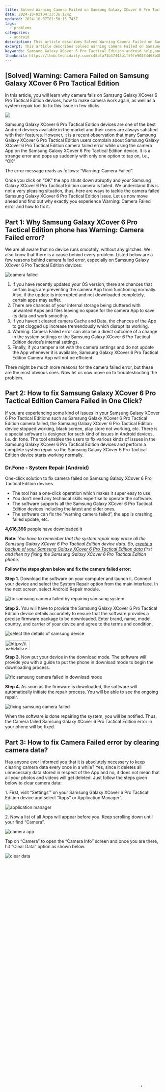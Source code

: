 ```yaml
---
title: Solved Warning Camera Failed on Samsung Galaxy XCover 6 Pro Tactical Edition | Dr.fone
date: 2024-10-03T04:33:36.124Z
updated: 2024-10-07T01:50:15.743Z
tags: 
  - problems
categories:
  - android
description: This article describes Solved Warning Camera Failed on Samsung Galaxy XCover 6 Pro Tactical Edition
excerpt: This article describes Solved Warning Camera Failed on Samsung Galaxy XCover 6 Pro Tactical Edition
keywords: Samsung Galaxy XCover 6 Pro Tactical Edition android help,android issues,Samsung Galaxy XCover 6 Pro Tactical Edition android solutions,android help,Samsung Galaxy XCover 6 Pro Tactical Edition android issues,android solutions,Samsung Galaxy XCover 6 Pro Tactical Edition android support
thumbnail: https://thmb.techidaily.com/c45afa71b37443a1f59fe90234d68b3b0e50e4c51b39e47e7a2ccf645d397043.PNG
---
```


## [Solved] Warning: Camera Failed on Samsung Galaxy XCover 6 Pro Tactical Edition

In this article, you will learn why camera fails on Samsung Galaxy XCover 6 Pro Tactical Edition devices, how to make camera work again, as well as a system repair tool to fix this issue in few clicks.

[![](https://drfone.wondershare.com/images/alice-mj.png)](https://drfone.wondershare.com/author/alice-mj/)

Samsung Galaxy XCover 6 Pro Tactical Edition devices are one of the best Android devices available in the market and their users are always satisfied with their features. However, it is a recent observation that many Samsung Galaxy XCover 6 Pro Tactical Edition users complain about Samsung Galaxy XCover 6 Pro Tactical Edition camera failed error while using the camera App on the Samsung Galaxy XCover 6 Pro Tactical Edition device. It is a strange error and pops up suddenly with only one option to tap on, i.e., “OK”

The error message reads as follows: “Warning: Camera Failed”.

Once you click on “OK” the app shuts down abruptly and your Samsung Galaxy XCover 6 Pro Tactical Edition camera is failed. We understand this is not a very pleasing situation, thus, here are ways to tackle the camera failed Samsung Galaxy XCover 6 Pro Tactical Edition issue. Let us now move ahead and find out why exactly you experience Warning: Camera Failed error and how to fix it.

## Part 1: Why Samsung Galaxy XCover 6 Pro Tactical Edition phone has Warning: Camera Failed error?

We are all aware that no device runs smoothly, without any glitches. We also know that there is a cause behind every problem. Listed below are a few reasons behind camera failed error, especially on Samsung Galaxy XCover 6 Pro Tactical Edition devices:

![camera failed](https://images.wondershare.com/drfone/article/2017/07/14997493927963.jpg "camera failed")

1. If you have recently updated your OS version, there are chances that certain bugs are preventing the camera App from functioning normally. Also, if the update is interrupted and not downloaded completely, certain apps may suffer.
2. There are chances of your internal storage being cluttered with unwanted Apps and files leaving no space for the camera App to save its data and work smoothly.
3. If you haven't cleared camera Cache and Data, the chances of the App to get clogged up increase tremendously which disrupt its working.
4. Warning: Camera Failed error can also be a direct outcome of a change in the system settings or the Samsung Galaxy XCover 6 Pro Tactical Edition device’s internal settings.
5. Finally, if you tamper a lot with the camera settings and do not update the App whenever it is available, Samsung Galaxy XCover 6 Pro Tactical Edition Camera App will not be efficient.

There might be much more reasons for the camera failed error, but these are the most obvious ones. Now let us now move on to troubleshooting the problem.

## Part 2: How to fix Samsung Galaxy XCover 6 Pro Tactical Edition Camera Failed in One Click?

If you are experiencing some kind of issues in your Samsung Galaxy XCover 6 Pro Tactical Editions such as Samsung Galaxy XCover 6 Pro Tactical Edition camera failed, the Samsung Galaxy XCover 6 Pro Tactical Edition device stopped working, black screen, play store not working, etc. There is a special software is designed for such kind of issues in Android devices, i.e. dr. fone. The tool enables the users to fix various kinds of issues in the Samsung Galaxy XCover 6 Pro Tactical Edition devices and perform a complete system repair so the Samsung Galaxy XCover 6 Pro Tactical Edition device starts working normally.

### Dr.Fone - System Repair (Android)

One-click solution to fix camera failed on Samsung Galaxy XCover 6 Pro Tactical Edition devices

- The tool has a one-click operation which makes it super easy to use.
- You don’t need any technical skills expertise to operate the software.
- The software supports all the Samsung Galaxy XCover 6 Pro Tactical Edition devices including the latest and older ones.
- The software can fix the “warning camera failed”, the app is crashing, failed update, etc.

**4,616,396** people have downloaded it

**Note:** _You have to remember that the system repair may erase all the Samsung Galaxy XCover 6 Pro Tactical Edition device data. So, [create a backup of your Samsung Galaxy XCover 6 Pro Tactical Edition data](https://drfone.wondershare.com/samsung/samsung-backup-to-pc.html) first and then try fixing the Samsung Galaxy XCover 6 Pro Tactical Edition phone._

**Follow the steps given below and fix the camera failed error:**

**Step 1.** Download the software on your computer and launch it. Connect your device and select the System Repair option from the main interface. In the next screen, select Android Repair module.

![fix samsung camera failed by repairing samsung system](https://images.wondershare.com/drfone/guide/drfone-home.png)

**Step 2.** You will have to provide the Samsung Galaxy XCover 6 Pro Tactical Edition device details accurately to ensure that the software provides a precise firmware package to be downloaded. Enter brand, name, model, country, and carrier of your device and agree to the terms and condition.

![select the details of samsung device](https://images.wondershare.com/drfone/guide/android-system-repair-2.png)

<!-- affiliate ads begin -->
<a href="https://25home.pxf.io/c/5597632/2148634/16836" target="_top" id="2148634">
  <img src="//a.impactradius-go.com/display-ad/16836-2148634" border="0" alt="https://techidaily.com" width="80" height="31"/>
</a>
<img height="0" width="0" src="https://25home.pxf.io/i/5597632/2148634/16836" style="position:absolute;visibility:hidden;" border="0" />
<!-- affiliate ads end -->

**Step 3**. Now put your device in the download mode. The software will provide you with a guide to put the phone in download mode to begin the downloading process.

![fix samsung camera failed in download mode](https://images.wondershare.com/drfone/guide/android-system-repair-3.png)

**Step 4.** As soon as the firmware is downloaded, the software will automatically initiate the repair process. You will be able to see the ongoing repair.

![fixing samsung camera failed](https://images.wondershare.com/drfone/guide/android-system-repair-8.png)

When the software is done repairing the system, you will be notified. Thus, the Camera failed Samsung Galaxy XCover 6 Pro Tactical Edition error in your phone will be fixed.

## Part 3: How to fix Camera Failed error by clearing camera data?

Has anyone ever informed you that it is absolutely necessary to keep clearing camera data every once in a while? Yes, since it deletes all unnecessary data stored in respect of the App and no, it does not mean that all your photos and videos will get deleted. Just follow the steps given below to clear camera data:

1\. First, visit “Settings’” on your Samsung Galaxy XCover 6 Pro Tactical Edition device and select “Apps” or Application Manager”.

![application manager](https://images.wondershare.com/drfone/article/2017/07/14997063797708.jpg "application manager")

2\. Now a list of all Apps will appear before you. Keep scrolling down until your find “Camera”.

![camera app](https://images.wondershare.com/drfone/article/2017/07/14997065904511.jpg "camera app")

Tap on “Camera” to open the “Camera Info” screen and once you are there, hit “Clear Data” option as shown below.

![clear data](https://images.wondershare.com/drfone/article/2017/07/14997066321127.jpg "clear data")

<!-- affiliate ads begin -->
<span id="1424527">
					<video width="864" height="1536" style="cursor:pointer"
           poster="//a.impactradius-go.com/display-clicktoplayimage/1424527.png"
           onclick="if(!this.playClicked){this.play();this.setAttribute('controls',true);this.playClicked=true;}">
	   <source src="//a.impactradius-go.com/display-ad/16446-1424527">
	   <img src="//a.impactradius-go.com/display-clicktoplayimage/1424527.png" style="border: none; height: 100%; width: 100%; object-fit: contain">
	</video>
	<div style="width:540px;text-align:center"><a href="javascript:window.open(decodeURIComponent('https%3A%2F%2Flaganoo.pxf.io%2Fc%2F5597632%2F1424527%2F16446'), '_blank');void(0);">Click here</a></div>
</span>
<img height="0" width="0" src="https://imp.pxf.io/i/5597632/1424527/16446" style="position:absolute;visibility:hidden;" border="0" />
<!-- affiliate ads end -->

That's all, now return to the Home Screen and access the camera again. Hopefully, it will work now.

## Part 4: How to fix Camera Failed error by removing third-party Apps?

Another tip to fix Samsung Galaxy XCover 6 Pro Tactical Edition camera failed error is by deleting a few unwanted third-party Apps (recently installed) to free some space in the Samsung Galaxy XCover 6 Pro Tactical Edition device’s internal storage. It is essential to create and keep storage space for the camera App to function smoothly and allow it to store its data as well. Also, if this issue only happens recently, it might be some newly installed Apps causing some glitches with the camera.

Simply, follow the instructions given below to remove Apps from Samsung Galaxy XCover 6 Pro Tactical Edition Devices:

1\. Click on the "Settings" icon on the Home Screen and from the options before you, select “Apps”/ “Application Manager”.

2\. You will see that a list of downloaded and built-in Apps will open up before you as follows.

![installed apps](https://images.wondershare.com/drfone/article/2017/07/14997066916915.jpg "installed apps")

3\. Now, once you select the App you want to uninstall, the App Info screen will appear. Tap on “Uninstall” option and then tap on “Uninstall” again on the pop-up message.

![uninstall app](https://images.wondershare.com/drfone/article/2017/07/14997067161727.jpg "uninstall app")

<!-- affiliate ads begin -->
<a href="https://imp.i357552.net/c/5597632/977686/11832" target="_top" id="977686">
  <img src="//a.impactradius-go.com/display-ad/11832-977686" border="0" alt="https://techidaily.com" width="728" height="90"/>
</a>
<img height="0" width="0" src="https://imp.i357552.net/i/5597632/977686/11832" style="position:absolute;visibility:hidden;" border="0" />
<!-- affiliate ads end -->

The App will be removed immediately and its icon will disappear from the Home Screen and you will notice an increase in the storage capacity of your device.

## Part 5: How to fix Camera Failed error by wiping Cache Partition?

This method might seem tedious and time-consuming and you may also lose your data and essential settings. However, wiping the Cache Partition only cleans your device system internally and gets rid off any unwanted and trouble making elements causing Warning: Camera Failed error. Follow the step-by-step guide given below to clean Cache Partition smoothly:

1\. Firstly, switch off the Samsung Galaxy XCover 6 Pro Tactical Edition device by pressing the power button and tapping on “Power Off” as shown in the screenshot below. Then wait for the lit screen to turn off completely before proceeding further.

![power off device](https://images.wondershare.com/drfone/article/2017/07/14997067521730.jpeg "power off device")

2\. Now, press and hold the power on/off, home and volume up button simultaneously. Your device will now vibrate. This a signal to let go of the power button (only).

![boot in recovery mode](https://images.wondershare.com/drfone/article/2017/07/14997067742072.jpg "boot in recovery mode")

<!-- affiliate ads begin -->
<a href="https://aligracehair.sjv.io/c/5597632/1972693/19272" target="_top" id="1972693">
  <img src="//a.impactradius-go.com/display-ad/19272-1972693" border="0" alt="https://techidaily.com" width="300" height="90"/>
</a>
<img height="0" width="0" src="https://aligracehair.sjv.io/i/5597632/1972693/19272" style="position:absolute;visibility:hidden;" border="0" />
<!-- affiliate ads end -->

3\. Once the Recovery Screen appears, leave all buttons and use the volume down key till you reach “Wipe Cache Partition”.

![wipe cache partition](https://images.wondershare.com/drfone/article/2017/07/14997068264206.jpeg "wipe cache partition")

4\. Now, to select the option to use the power on/off button and wait for the process to get over. Once this done, tap on “Reboot system now” and see that your device restarts normally.

![reboot system now](https://images.wondershare.com/drfone/article/2017/07/14997499417028.jpg "reboot system now")

You may try to use the camera app once the process completes.

## Part 6: How to fix Camera Failed error by Reset Settings?

Resetting the camera settings solves the problem 9 out of 10 times and thus is worth a try.

1\. To reset, first, launch the Camera App by tapping on its icon.

![tap on camera](https://images.wondershare.com/drfone/article/2017/07/14997068859206.jpg "tap on camera")

<!-- affiliate ads begin -->
<a href="https://appsumo.8odi.net/c/5597632/2144274/7443" target="_top" id="2144274">
  <img src="//a.impactradius-go.com/display-ad/7443-2144274" border="0" alt="https://techidaily.com" width="600" height="90"/>
</a>
<img height="0" width="0" src="https://appsumo.8odi.net/i/5597632/2144274/7443" style="position:absolute;visibility:hidden;" border="0" />
<!-- affiliate ads end -->

2\. Then go to Camera “Settings” by tapping on the circular gear like icon.

![camera settings](https://images.wondershare.com/drfone/article/2017/07/14997069036741.jpeg "camera settings")

3\. Now look for “Reset Settings” options and click on it.

![reset settings](https://images.wondershare.com/drfone/article/2017/07/14997069347307.jpg "reset settings")

Once done, go back to the Home Screen and start the camera App again to use it.

## Part 7: How to fix Camera Failed error by Factory Reset?

Lastly, if the above-mentioned techniques do not help you in fixing the camera failed error, you can consider performing a Factory Reset. Note: This method will delete all your saved data so it is advised to backup before you start the process.

Here are the steps to factory reset your device to fix “Warning: Camera Failed” Error:

1\. Start by visiting “Settings” on your Samsung Galaxy XCover 6 Pro Tactical Edition device on which the camera has failed.

![phone settings](https://images.wondershare.com/drfone/article/2017/07/14997069645058.jpg "phone settings")

2\. Now from the list of options before you, select “Backup and reset” and move ahead.

![backup and reset](https://images.wondershare.com/drfone/article/2017/07/14997069833129.jpg "backup and reset")

3\. Now you must first select “Factory data reset” and then tap on “Reset Device” as shown in the screenshot below.

![factory data reset](https://images.wondershare.com/drfone/article/2017/07/14997070083006.jpg "factory data reset") ![reset device](https://images.wondershare.com/drfone/article/2017/07/14997070259341.jpg "reset device")

4\. Finally, you have to click on “Erase Everything” and wait for the Samsung Galaxy XCover 6 Pro Tactical Edition device to reboot itself.

![erase everything](https://images.wondershare.com/drfone/article/2017/07/14997070554687.jpg "erase everything")

Note: You will have to set up your Samsung Galaxy XCover 6 Pro Tactical Edition device from scratch once it is reset, however, that is a small price to pay to fix your Camera App.

Warning: Camera Failed error is not a rare phenomenon and many users experience it on daily basis. So, there is no need to panic, All you need to do is carefully follow the instructions given above and repair your Camera App yourself. You do not need to seek any technical assistance for the same as the camera failed issue is not difficult to deal with. So go ahead and try these tricks to enjoy using the Camera App on your Samsung Galaxy XCover 6 Pro Tactical Edition devices.

## How To Unbrick a Dead Samsung Galaxy XCover 6 Pro Tactical Edition

[![](https://drfone.wondershare.com/daisy-raine.jpg)](https://drfone.wondershare.com/author/daisy-raine/)

Discovering your phone died, especially among Samsung Galaxy XCover 6 Pro Tactical Edition models, can be disheartening. Looking online for ways to **unbrick your Oneplus 8T** can take up so much of your time. The unavailability of your device can disrupt your routine and connectivity. However, unbricking is the crucial solution to regain the functionality of your Samsung Galaxy XCover 6 Pro Tactical Edition device.

This guide teaches effective methods to **unbrick your Samsung Galaxy XCover 6 Pro Tactical Edition**. The page will also discuss the early warning signs and healthy habits to prolong your Samsung Galaxy XCover 6 Pro Tactical Edition. Read below to learn more.

## Part 1. Early Warning Signs of a Hard-bricked One Plus Device

When a phone "bricks," the Samsung Galaxy XCover 6 Pro Tactical Edition device becomes completely unusable and non-functional. It essentially turns into a "brick." A bricked Samsung Galaxy XCover 6 Pro Tactical Edition device can be preceded by certain warning signs that you should be attentive to. Here are some of them below.

- **Corrupted Device and Boot Failures.**If your Samsung Galaxy XCover 6 Pro Tactical Edition freezes or fails to boot up properly, it can indicate underlying software issues that might lead to bricking.
- **Inability to Enter Fastboot Mode.**If you find it increasingly challenging to access the fastboot mode, it could signify impending trouble.
- **Consistent Black Screens.**Experiencing recurring black screens could indicate problems within the operating system. In the long run, this might escalate to bricking.
- **Unexpected Reboots and Crashes.**Frequent and unprovoked reboots, app crashes, and system instability might point toward software inconsistencies. Similar to consistent black screens, this could eventually lead to bricking.

### Common Reasons for Your Samsung Galaxy XCover 6 Pro Tactical Edition Phone To Be Bricked

Understanding the factors that can trigger bricking in Samsung Galaxy XCover 6 Pro Tactical Edition devices is essential for preventing such scenarios.

#### Failed Updates or Interrupted Installations

When a firmware update is interrupted due to power loss, sudden device shutdown, or other disruptions, it can result in incomplete software installation and potential bricking.

#### Unauthorized User Modifications

Engaging in root access, flashing custom ROMs, or applying unsupported system modifications can destabilize the Samsung Galaxy XCover 6 Pro Tactical Edition device's software, paving the way for bricking.

#### Incorrect Bootloader Unlocking

Mishandling the process of unlocking the bootloader, a crucial step for customization can lead to system inconsistencies and eventual bricking.

#### Compatibility Issues With Custom Software

Installing unofficial custom software, such as custom recoveries or third-party kernels, might not be compatible with the Samsung Galaxy XCover 6 Pro Tactical Edition device's hardware or official software. That can cause conflicts that can lead to bricking.

#### Malware or Virus Infiltration

The presence of malicious software can cause significant disruptions to the Samsung Galaxy XCover 6 Pro Tactical Edition device's functioning. It can lead to bricking if left unchecked.

![oneplus 8t out the box](https://images.wondershare.com/drfone/article/2023/08/how-to-unbrick-a-oneplus-device-02.jpg)

## Part 2. How To Unbrick One Plus Device Using Various Methods

The solutions below to unbrick your Oneplus are helpful methods to revive your device. Here's an overview of these methods.

### Method 1. Restore With Recovery Mode

Restoring using Recovery Mode can solve most problems that cannot be solved with a normal phone restart. Here's how.

- **Step 1**: Turn off your Samsung Galaxy XCover 6 Pro Tactical Edition device. Press and hold the Power button and Volume Down until the Samsung Galaxy XCover 6 Pro Tactical Edition logo is displayed.

![oneplus recovery mode access](https://images.wondershare.com/drfone/article/2023/08/how-to-unbrick-a-oneplus-device-03.jpg)

- **Step 2**: Move through the menu using the Volume Up and Volume Down buttons until you reach **Recovery Mode**. Press the Power button to choose it.
- **Step 3**: Select the **Wipe data/factory reset** option. Choose **Yes** to proceed and wait for the process to finish. Choose **Reboot system now** to see the results.

![wipe date on oneplus](https://images.wondershare.com/drfone/article/2023/08/how-to-unbrick-a-oneplus-device-04.jpg)

### Method 2. Contact the Manufacturer

Engaging Samsung Galaxy XCover 6 Pro Tactical Edition's official support can provide insights and potential solutions. This is advantageous if your device is under warranty.

### Method 3. Professional Repair Shops

Certified repair shops have the expertise to diagnose and address bricking issues, offering tailored solutions.

### Method 4. Software Tools

Leveraging specialized software tools like [Wondershare Dr.Fone](https://tools.techidaily.com/wondershare/drfone/drfone-toolkit/) - System Repair (Android) simplifies the process, even for non-technical users.

## Part 3. Healthy Habits To Consider To Prolong Your One Plus

Maintaining the longevity of your Samsung Galaxy XCover 6 Pro Tactical Edition device requires adopting proactive habits. Here are vital tips to consider.

- **Regular Software Updates.**Keep your Samsung Galaxy XCover 6 Pro Tactical Edition up to date with the latest firmware releases. These updates often include security patches, bug fixes, and feature enhancements contributing to overall device stability.
- **Battery Care.**Avoid frequent deep discharges and overcharging. Use original charging accessories and refrain from exposing the Samsung Galaxy XCover 6 Pro Tactical Edition device to extreme temperatures.
- **App Management.**Review and uninstall apps you no longer use. This reduces clutter and conserves system resources, promoting smoother device operation.
- **Cache and Storage Cleanup.**Clear app caches and delete unnecessary files from your device. It optimizes storage space and prevents sluggishness caused by excessive data accumulation.
- **Screen Protection.**Apply a screen protector and sturdy phone case to shield your device from scratches, cracks, and impacts. This safeguards the physical integrity of your Samsung Galaxy XCover 6 Pro Tactical Edition.
- **Safe Charging Practices.**Avoid using your device while charging, as this generates excess heat. Also, refrain from using non-certified chargers, which can harm the battery and device components.
- **Avoid Overloading the Samsung Galaxy XCover 6 Pro Tactical Edition device.**Limit multitasking and avoid running too many apps simultaneously. This minimizes strain on the Samsung Galaxy XCover 6 Pro Tactical Edition device's RAM and processor, ensuring smoother performance.
- **Privacy and Security.**Implement robust, unique passwords and enable biometric authentication methods. Regularly review app permissions to enhance data privacy.

![taking care of your oneplus](https://images.wondershare.com/drfone/article/2023/08/how-to-unbrick-a-oneplus-device-10.jpg)

## Tips: Unlock Your One Plus 6, 8T, or 10 Pro With Dr.Fone - Screen Unlock (Android)

Dr.Fone - Screen Unlock (Android) is powerful software designed to unlock Samsung Galaxy XCover 6 Pro Tactical Edition devices quickly. This tool is compatible with various Samsung Galaxy XCover 6 Pro Tactical Edition models, including the Samsung Galaxy XCover 6 Pro Tactical Edition 6, Samsung Galaxy XCover 6 Pro Tactical Edition, and Samsung Galaxy XCover 6 Pro Tactical Edition 10 Pro, ensuring a wide support reach.

![arrow](https://drfone.wondershare.com/style/images/arrow_up.png)

<!-- affiliate ads begin -->
<a href="https://appsumo.8odi.net/c/5597632/2111967/7443" target="_top" id="2111967">
  <img src="//a.impactradius-go.com/display-ad/7443-2111967" border="0" alt="https://techidaily.com" width="728" height="90"/>
</a>
<img height="0" width="0" src="https://appsumo.8odi.net/i/5597632/2111967/7443" style="position:absolute;visibility:hidden;" border="0" />
<!-- affiliate ads end -->

### Dr.Fone - Screen Unlock (Android)

Unlock Samsung Galaxy XCover 6 Pro Tactical Edition Without Password

- Unlock your Samsung Galaxy XCover 6 Pro Tactical Edition quickly and securely
- Easily remove passwords and screen locks of all types
- Enjoy a streamlined experience with no technical background required
- Feel confident with solutions backed by a high success rate

**3,016,652** people have downloaded it

### How To Unlock Your One Plus With Dr.Fone - Screen Unlock (Android)

Below is a guide on unbricking the Samsung Galaxy XCover 6 Pro Tactical Edition models using Dr.Fone - Screen Unlock (Android).

**Step 1: Access Screen Unlock > Android**

Navigate to the **Screen Unlock** section and select **Android**. Proceed by clicking on the **Unlock Android Screen** option.

![access remove screen lock function](https://images.wondershare.com/drfone/guide/android-screen-unlock-3.png)

**Step 2: Choose Your Device Brand and Initiate Data Wipe**

Identify your device brand for unlocking the screen. After selecting your device brand, you will be prompted to enter a specific mode. Once in this mode, Dr.Fone will commence the Android screen unlock process.

![select brand in use](https://images.wondershare.com/drfone/guide/screen-unlock-any-android-device-2.png)

**Step 3: Successful Screen Unlock**

Allow the unlock process to run its course. If unsuccessful, click 'Try Again' for a second attempt. Upon successful screen unlock, click 'Done'.

![android screen unlocked](https://images.wondershare.com/drfone/guide/screen-unlock-any-android-device-6.png)

![Safe download](https://images.wondershare.com/drfone/article/2022/05/security.svg) safe & secure

<iframe width="100%" height="450" src="https://www.youtube.com/embed/QWpE8NykOWc" frameborder="0" allowfullscreen="allowfullscreen"></iframe>

**You May Also Like:**

[How To Fix iPhone Bricked After iOS 17/iOS 16/iOS 15 Update](https://drfone.wondershare.com/iphone-problems/how-to-fix-bricked-iphone.html)

[iPhone Got Bricked? Here Is The Real Fix To Unbrick It!](https://drfone.wondershare.com/android-issue/fix-soft-bricked-android.html)

[How to Fix It If Your Samsung Galaxy XCover 6 Pro Tactical Edition Phone Got Bricked?](https://drfone.wondershare.com/android-issue/samsung-brick.html)

[How to Fix the Soft Bricked Android Phone?](https://drfone.wondershare.com/iphone-problems/iphone-bricked-after-update.html)

## Conclusion

For Samsung Galaxy XCover 6 Pro Tactical Edition owners, your device's revival rests in your hands. By embracing the abovementioned methods, you can reclaim your device from its bricked state. Act decisively to unbrick your Samsung Galaxy XCover 6 Pro Tactical Edition device and relish its seamless performance again.

For those who find themselves locked out of their Samsung Galaxy XCover 6 Pro Tactical Edition devices, there's a reliable solution at your fingertips. Try [Dr.Fone - Screen Unlock (Android)](https://tools.techidaily.com/wondershare-dr-fone-unlock-android-screen/) to regain access to your device swiftly and securely.

![Safe download](https://images.wondershare.com/drfone/article/2022/05/security.svg) safe & secure

## 4 Ways to Fix Android Blue Screen of Death On Samsung Galaxy XCover 6 Pro Tactical Edition

Android is undoubtedly amongst the best smartphone platforms but comes with its own share of glitches. The Android screen of death is observed by many users all over the world who complain of their device screen turning blue rendering their phone/tablet unresponsive. This is called the Android blue screen of death and it usually occurs when you turn on your device by pressing the Power On button but your device does not boot up normally and remains stuck at a plain blue screen without any error message.

Such an Android screen of death is caused by a temporary software crash but can also occur due to certain hardware issues. We understand the inconvenience caused to you when you see the **Android blue screen of death**. Here are ways to fix the error and great software to extract all your data to keep it unaltered and safe.

Read on to learn more about the Android screen of death and ways to combat it.

## Part 1: How to rescue data on Samsung Galaxy XCover 6 Pro Tactical Edition with blue screen of death?

The Android blue screen of death issue is not a difficult problem to deal with and can be fixed by you by following the easy steps given in this article. We suggest that all readers rescue the data stored on their Android devices to prevent data loss and keep it stored in your PC from where it can be accessed and recovered by you anytime, anywhere. This task might sound tedious, but, we have for you [Dr.Fone - Data Recovery (Android)](https://drfone.wondershare.com/android-data-recovery.html), a software specially designed to retrieve data from broken and damaged Samsung Galaxy XCover 6 Pro Tactical Edition phones and tabs, especially Samsung Galaxy XCover 6 Pro Tactical Edition devices, and keep it safe in your PC without tampering with it or altering its format. It efficiently extracts data from broken or unresponsive Samsung Galaxy XCover 6 Pro Tactical Edition devices, phones/tabs stuck at black/blue screen, or whose system crashed due to a virus attack.

### Dr.Fone - Data Recovery (Android)

World's 1st data retrieval software for broken Android devices.

- It can also be used to recover data from broken devices or devices that are damaged in any other way such as those stuck in a reboot loop.
- Highest retrieval rate in the industry.
- Recover photos, videos, contacts, messages, call logs, and more.
- Compatible with Samsung Galaxy XCover 6 Pro Tactical Edition devices.

**3,145,271** people have downloaded it

Follow the steps given below to extract data when you experience an Android screen of death:

1\. Download, install, and run the Dr.Fone - Data Recovery (Android) tool on your PC. Connect your device using a USB cable and move on to the main screen of the software.

2\. Once you launch the software, you will see many tabs before you. Click on "Data Recovery" > "Android".

![android blue screen of death-data extraction](https://images.wondershare.com/drfone/guide/drfone-data-recovery-android-2.png "data extraction")

3\. And then choose "Recover from Broken Phone" from the program's screen.

![android blue screen of death-select file types](https://images.wondershare.com/drfone/guide/recover-data-from-broken-android-3.png "select file types")

4\. In this step, choose from the two options before you the true nature of your device as shown in the screenshot below.

![android blue screen of death-select fault type](https://images.wondershare.com/drfone/guide/recover-data-from-broken-android-4.png "select fault type")

5\. You will now be asked to feed in your phone’s model type and name as shown in the screenshot below. Give correct details for the software to identify your device smoothly and hit “Next”.

![android blue screen of death-select phone model](https://images.wondershare.com/drfone/guide/recover-data-from-broken-android-5.png "select phone model")

6\. In this step, refer to the instructions in your device manual to enter into Download Mode on your Samsung Galaxy XCover 6 Pro Tactical Edition and hit “Next”. An example of what to do to reach Download Mode is shown below.

![android blue screen of death-boot in download mode](https://images.wondershare.com/drfone/guide/recover-data-from-broken-android-7.png "boot in download mode")

7\. Finally, let the software recognize your Samsung Galaxy XCover 6 Pro Tactical Edition, and start to download the recovery package for your device.

![android blue screen of death-download recovery package](https://images.wondershare.com/drfone/drfone/broken-android-data-recovery-06.jpg "download recovery package")

8\. Once it does, you will be able to preview all the files on the screen in front of you before you hit “Recover to Computer”.

![android blue screen of death-extract files](https://images.wondershare.com/drfone/drfone/broken-android-data-recovery-07.jpg "extract files")

The process may take up to a few minutes and once it's done all your files will be extracted and stored on your PC. You can now move on to troubleshooting the problem without the fear of losing all your important data.

![safe Download](https://images.wondershare.com/drfone/security.svg) safe & secure

## Part 2: One click to fix the Android blue screen of death

We understand how annoying it is to see the Android blue screen of death and fail to access your device data. But, with [Dr.Fone - System Repair (Android)](https://tools.techidaily.com/wondershare/drfone/android-repair/), your troubles would burst away.

This software effectively fixes Android screen of death issue along with app crashing, bricked or unresponsive device, stuck on Samsung Galaxy XCover 6 Pro Tactical Edition logo, etc. All Android issues are well taken care of by Dr.Fone - System Repair (Android) with one click.

### Dr.Fone - System Repair (Android)

Easy and effective solution to fix the **Android blue screen of death**！

- Every kind of Android system error and problem is resolved.
- It is the premier Android repair software in the market.
- All the latest Samsung Galaxy XCover 6 Pro Tactical Edition devices are supported by this program.
- Android blue screen of death can be fixed with a single click.
- Easy to use and no technical skills are needed to operate it.

**4,750,154** people have downloaded it

**Note:** _ [Backing up your device](https://tools.techidaily.com/wondershare/drfone/android-backup-and-restore/) is significant before you carry out the Android repair process. The process of fixing the **Android blue screen of death** issue may erase data from your Samsung Galaxy XCover 6 Pro Tactical Edition. So backing up your Android seems a viable option._

**Phase 1: Connecting your Android after preparing it**

Step 1: Installation and running Dr.Fone - System Repair (Android) on your system takes you to the main screen. Choose the ‘System Repair’ option followed by connecting the Android device.

![fix Android blue screen of death by android repair](https://images.wondershare.com/drfone/guide/drfone-home.png)

Step 2: Press the ‘Android Repair’ option before tapping the ‘Start’ button.

![start to fix Android blue screen of death](https://images.wondershare.com/drfone/guide/android-system-repair-1.png)

Step 3: Over the Samsung Galaxy XCover 6 Pro Tactical Edition device information window, select all relevant data about your device followed by the ‘Next’ button.

![select data to fix Android blue screen of death](https://images.wondershare.com/drfone/guide/android-system-repair-2.png)

<!-- affiliate ads begin -->
<a href="https://review-au.sjv.io/c/5597632/2135316/14409" target="_top" id="2135316">
  <img src="//a.impactradius-go.com/display-ad/14409-2135316" border="0" alt="https://techidaily.com" width="728" height="90"/>
</a>
<img height="0" width="0" src="https://review-au.sjv.io/i/5597632/2135316/14409" style="position:absolute;visibility:hidden;" border="0" />
<!-- affiliate ads end -->

**Phase 2: Initiate repairing after entering ‘Download’ mode**

Step 1: Get the Samsung Galaxy XCover 6 Pro Tactical Edition device in ‘Download’ mode to fix the **Android blue screen of death** issue. Here is how –

- On a ‘Home’ button-less device – you need to switch off the Samsung Galaxy XCover 6 Pro Tactical Edition device. Now, hold the ‘Volume Down’, ‘Power’, and ‘Bixby’ keys together for about 10 seconds and release. Hit the ‘Volume Up’ key to get into ‘Download’ mode.

![fix android without home key](https://images.wondershare.com/drfone/guide/android-system-repair-4.png)

- On a ‘Home’ button device – shut down the Android phone/tablet, and then push the ‘Power’, ‘Volume Down’, and ‘Home’ keys for 10 seconds. Let go of the keys and press the ‘Volume Up’ key to enter ‘Download’ mode.

![fix android with home key](https://images.wondershare.com/drfone/guide/android-system-repair-3.png)

Step 2: Tap the ‘Next’ button to download firmware.

![download firmware to fix android without home key](https://images.wondershare.com/drfone/guide/android-system-repair-5.png)

Step 3: Dr.Fone - System Repair (Android) would verify the firmware post-download. It will start repairing the Android system automatically.

![android system repaired](https://images.wondershare.com/drfone/guide/android-system-repair-9.png)

<!-- affiliate ads begin -->
<a href="https://unicoeye.pxf.io/c/5597632/2134489/18498" target="_top" id="2134489">
  <img src="//a.impactradius-go.com/display-ad/18498-2134489" border="0" alt="https://techidaily.com" width="728" height="90"/>
</a>
<img height="0" width="0" src="https://unicoeye.pxf.io/i/5597632/2134489/18498" style="position:absolute;visibility:hidden;" border="0" />
<!-- affiliate ads end -->

![safe Download](https://images.wondershare.com/drfone/security.svg) safe & secure

## Part 3: Force Restart Your Samsung Galaxy XCover 6 Pro Tactical Edition

A force restart is a basic step that can clear minor software glitches. It has the potential to resolve the Android blue screen of death issue. Force restarting your device can clear temporary bugs and reset all processes. It is a simple yet often overlooked way to fix the Android blue screen of death issue. Use the following steps to force restart your Samsung Galaxy XCover 6 Pro Tactical Edition:

**Step:** On your Samsung Galaxy XCover 6 Pro Tactical Edition, press and hold the "Power" and "Volume Down" keys for around 10 seconds. Release the keys when your device reboots and wait for it to complete rebooting.

![force restart android phone](https://images.wondershare.com/drfone/article/2023/08/fix-android-blue-screen-of-death-1.jpg)

## Part 4: Remove phone battery to fix blue screen of death

The best home remedy to fix any kind of Android screen of death remove the Samsung Galaxy XCover 6 Pro Tactical Edition device’s battery. This technique might sound too simple, but it has solved the Android blue screen of death issue for many users whose devices started normally after reinserting the battery. Here is what you should do.

1\. Open the back cover of your Samsung Galaxy XCover 6 Pro Tactical Edition and carefully remove its battery.

![android blue screen of death-remove the battery](https://images.wondershare.com/drfone/article/2017/07/14997039368225.jpeg "remove the battery")

2\. Let the battery be out for 5-7 minutes. Meanwhile, long press the power button to drain out any residual charge from your device.

3\. Now reinsert the battery and attach the back cover.

4\. Turn on your device and see that it boots normally all the way to the Home/Locked Screen without getting stuck at **Android blue screen of death**.

Note: Not all Android devices allow you to remove their battery. If you own such a device, try the next step as it is your only option to fix the Android blue screen of death problem.

## Part 5: Put out your SIM Card/SD card and reinsert

In some cases, issues related to the Android blue screen of death can be caused by problems with the SIM card or SD card. Removing and reinserting these cards can help resolve potential conflicts or glitches. Remember that this method can help resolve issues related to SIM card or SD card conflicts. However, it may not address more complex software or hardware problems causing the blue screen issue.

## Part 6: Clean or change the LCD connector

If you're facing the Android blue screen of death issue, the issue might be related to a hardware problem. The problem can be a loose or damaged LCD connector. In this scenario, you can try cleaning or changing the connector. This method is more advanced and involves disassembling your device. That's why you need to proceed with caution and only if you're comfortable with hardware tasks.

![clean or change the lcd connector](https://images.wondershare.com/drfone/article/2023/08/fix-android-blue-screen-of-death-2.jpg)

## Part 7: Update to the latest Android version

Software problems can manifest the Android equivalent of a blue screen of death. It is usually triggered by errors or anomalies within the operating system. To address these concerns, upgrading to the most recent version of the Android OS proves effective. However, updating your device's software could introduce fresh glitches or compatibility conflicts. These steps outline the process of updating your device to the latest OS:

**Step:** Open the Settings app on your Samsung Galaxy XCover 6 Pro Tactical Edition by locating and launching it. Proceed by scrolling through the options and selecting "Software Update." In the ensuing screen, choose "Download and Install" to start a search for any available updates.

![update the android os](https://images.wondershare.com/drfone/article/2023/08/fix-android-blue-screen-of-death-3.jpg)

## Part 8: How to fix the Android blue screen of death by factory reset?

The Android screen of death is a very confusing issue as it freezes your device at a blue screen with no options to navigate further. In such a situation you may consider performing a Factory Reset, better known as Hard Reset as you will need to enter Recovery Mode to implement this technique. Although resting your device will wipe off all its data but you don't need to worry as Dr.Fone toolkit Android Data Extraction software can retrieve all your files and keep them safe.

Accessing Recovery Mode differs for different Android devices. Thus, we suggest that you consult your device manual to understand how to boot into Recovery Mode on your particular Android device and then follow the steps given below:

Once you are on the Recovery Screen, you will see a list of options before you, similar to the screenshot below.

![android blue screen of death-recovery mode](https://images.wondershare.com/drfone/article/2017/07/14997039685502.jpg "recovery mode")

Use the Volume Down button to scroll downwards and reach the "Wipe data/Factory reset" option.

![android blue screen of death-wipe data factory reset](https://images.wondershare.com/drfone/article/2017/07/14997040167334.jpg "wipe data factory reset")

Now use the power button to select it and wait for the Samsung Galaxy XCover 6 Pro Tactical Edition device to reboot automatically.

You will notice that the Android device will turn back on without getting stuck at the **Android blue screen of death**. Now you can set up your device from scratch.

## Part 9: What Should You Do if Android Still Stuck on Blue Screen?

Have you tried all the methods, and your Samsung Galaxy XCover 6 Pro Tactical Edition is still stuck on the blue screen of death? In this case, it's important to consider the possibility of a hardware issue. Remember that hardware issues can be complex. Trying to fix things without the right expertise can result in additional harm. If you're uncertain about the next steps, it's wisest to ask for assistance from a trained professional.

The Android screen of death, especially the **Android blue screen of death**, is not a very pleasant sight and could worry you. The good news is that this problem can be fixed by you sitting at home without any technical assistance. Follow the simple and easy tips given above to reboot your device and use the Dr.Fone - Data Recovery (Damaged Device) tool to rescue your data in the most efficient and effective way, then use Dr.Fone - System Repair (Android) to repair your Samsung Galaxy XCover 6 Pro Tactical Edition.

![safe Download](https://images.wondershare.com/drfone/security.svg) safe & secure

<ins class="adsbygoogle"
     style="display:block"
     data-ad-format="autorelaxed"
     data-ad-client="ca-pub-7571918770474297"
     data-ad-slot="1223367746"></ins>
<ins class="adsbygoogle"
     style="display:block"
     data-ad-client="ca-pub-7571918770474297"
     data-ad-slot="8358498916"
     data-ad-format="auto"
     data-full-width-responsive="true"></ins>

<span class="atpl-alsoreadstyle">Also read:</span>
<div><ul>
<li><a href="https://screen-mirroring-recording.techidaily.com/new-advanced-techniques-in-zooming-achieving-perfect-audio-quality-for-your-podcast/"><u>[New] Advanced Techniques in Zooming Achieving Perfect Audio Quality for Your Podcast</u></a></li>
<li><a href="https://some-knowledge.techidaily.com/new-how-to-turn-off-default-recommended-podcast-listings-in-spotify/"><u>[New] How to Turn Off Default Recommended Podcast Listings in Spotify</u></a></li>
<li><a href="https://extra-skills.techidaily.com/new-premiere-pro-mastering-full-screen-views/"><u>[New] Premiere Pro Mastering Full-Screen Views</u></a></li>
<li><a href="https://youtube-docs.techidaily.com/iew-count-value-on-youtubes-earnings-graph/"><u>[New] View Count Value on YouTube's Earnings Graph</u></a></li>
<li><a href="https://screen-video-capture.techidaily.com/updated-in-2024-achieving-auditory-perfection-zooming-up-your-sound-quality/"><u>[Updated] In 2024, Achieving Auditory Perfection Zooming Up Your Sound Quality</u></a></li>
<li><a href="https://extra-guidance.techidaily.com/2024-approved-pushing-boundaries-3d-text-in-adobe-illustrator/"><u>2024 Approved Pushing Boundaries 3D Text in Adobe Illustrator</u></a></li>
<li><a href="https://data-safeguard.techidaily.com/achieve-higher-rankings-using-cookiebots-advanced-tools/"><u>Achieve Higher Rankings Using Cookiebot's Advanced Tools</u></a></li>
<li><a href="https://technical-tips.techidaily.com/free-online-converter-change-mp3m4a-files-to-aac-format-without-cost-movavi/"><u>Free Online Converter: Change MP3/M4A Files to AAC Format Without Cost - Movavi</u></a></li>
<li><a href="https://fix-guide.techidaily.com/how-to-flash-dead-google-pixel-7a-safely-drfone-by-drfone-fix-android-problems-fix-android-problems/"><u>How to Flash Dead Google Pixel 7a Safely | Dr.fone</u></a></li>
<li><a href="https://fix-guide.techidaily.com/how-to-flash-dead-nubia-red-magic-8s-pro-safely-drfone-by-drfone-fix-android-problems-fix-android-problems/"><u>How to Flash Dead Nubia Red Magic 8S Pro Safely | Dr.fone</u></a></li>
<li><a href="https://fix-guide.techidaily.com/how-to-revive-your-bricked-itel-p55-in-minutes-drfone-by-drfone-fix-android-problems-fix-android-problems/"><u>How To Revive Your Bricked Itel P55 in Minutes | Dr.fone</u></a></li>
<li><a href="https://fix-guide.techidaily.com/how-to-unbrick-a-dead-samsung-galaxy-a23-5g-drfone-by-drfone-fix-android-problems-fix-android-problems/"><u>How To Unbrick a Dead Samsung Galaxy A23 5G | Dr.fone</u></a></li>
<li><a href="https://fix-guide.techidaily.com/play-store-not-working-on-vivo-v29-pro-8-solutions-inside-drfone-by-drfone-fix-android-problems-fix-android-problems/"><u>Play Store Not Working On Vivo V29 Pro? 8 Solutions Inside | Dr.fone</u></a></li>
<li><a href="https://fix-guide.techidaily.com/reasons-for-sony-xperia-1-v-stuck-on-startup-screen-and-ways-to-fix-them-drfone-by-drfone-fix-android-problems-fix-android-problems/"><u>Reasons for Sony Xperia 1 V Stuck on Startup Screen and Ways To Fix Them | Dr.fone</u></a></li>
<li><a href="https://fix-guide.techidaily.com/simple-solutions-to-fix-android-systemui-has-stopped-error-for-xiaomi-redmi-k70-pro-drfone-by-drfone-fix-android-problems-fix-android-problems/"><u>Simple Solutions to Fix Android SystemUI Has Stopped Error For Xiaomi Redmi K70 Pro | Dr.fone</u></a></li>
<li><a href="https://fix-guide.techidaily.com/strategies-for-apps-that-wont-download-from-play-store-on-oppo-reno-11-5g-drfone-by-drfone-fix-android-problems-fix-android-problems/"><u>Strategies for Apps That Wont Download From Play Store On Oppo Reno 11 5G | Dr.fone</u></a></li>
<li><a href="https://fix-guide.techidaily.com/strategies-for-apps-that-wont-download-from-play-store-on-vivo-y100a-drfone-by-drfone-fix-android-problems-fix-android-problems/"><u>Strategies for Apps That Wont Download From Play Store On Vivo Y100A | Dr.fone</u></a></li>
<li><a href="https://some-approaches.techidaily.com/top-online-spaces-for-youtube-traffic-increase-for-2024/"><u>Top Online Spaces for YouTube Traffic Increase for 2024</u></a></li>
<li><a href="https://windows11.techidaily.com/unveiling-solution-for-0x800713f-failure-in-email-app-win11/"><u>Unveiling Solution for 0X800713F Failure in Email App (Win11)</u></a></li>
</ul></div>

